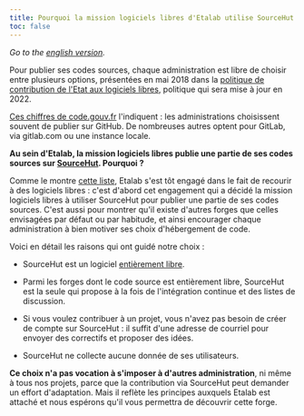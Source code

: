 ```yaml
---
title: Pourquoi la mission logiciels libres d'Etalab utilise SourceHut
toc: false
---
```


*Go to the [english version](why-sourcehut.md).*

Pour publier ses codes sources, chaque administration est libre de
choisir entre plusieurs options, présentées en mai 2018 dans la
[politique de contribution de l'Etat aux logiciels
libres](https://www.numerique.gouv.fr/publications/politique-logiciel-libre/),
politique qui sera mise à jour en 2022.

[Ces chiffres de code.gouv.fr](https://code.gouv.fr/#/stats)
l'indiquent : les administrations choisissent souvent de publier sur
GitHub.  De nombreuses autres optent pour GitLab, via gitlab.com ou
une instance locale.

**Au sein d'Etalab, la mission logiciels libres publie une partie de ses
codes sources sur [SourceHut](https://sourcehut.org).  Pourquoi ?**

Comme le montre [cette
liste](https://github.com/etalab/etalab/blob/main/travailler-chez-etalab/nos-outils/logiciels-libres.md#les-logiciels-libres-utilis%C3%A9s-par-etalab-),
Etalab s'est tôt engagé dans le fait de recourir à des logiciels
libres : c'est d'abord cet engagement qui a décidé la mission logiciels
libres à utiliser SourceHut pour publier une partie de ses codes
sources.  C'est aussi pour montrer qu'il existe d'autres forges que
celles envisagées par défaut ou par habitude, et ainsi encourager
chaque administration à bien motiver ses choix d'hébergement de code.

Voici en détail les raisons qui ont guidé notre choix :

- SourceHut est un logiciel [entièrement
  libre](https://sr.ht/~sircmpwn/sourcehut/).

- Parmi les forges dont le code source est entièrement libre,
  SourceHut est la seule qui propose à la fois de l'intégration
  continue et des listes de discussion.

- Si vous voulez contribuer à un projet, vous n'avez pas besoin de
  créer de compte sur SourceHut : il suffit d'une adresse de courriel
  pour envoyer des correctifs et proposer des idées.

- SourceHut ne collecte aucune donnée de ses utilisateurs.

**Ce choix n'a pas vocation à s'imposer à d'autres administration**,
ni même à tous nos projets, parce que la contribution via SourceHut
peut demander un effort d'adaptation.  Mais il reflète les principes
auxquels Etalab est attaché et nous espérons qu'il vous permettra de
découvrir cette forge.
